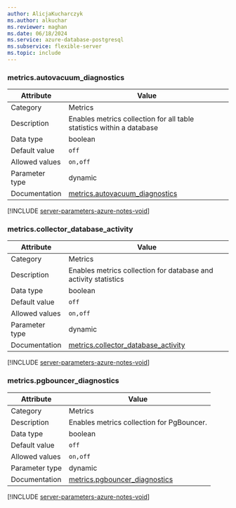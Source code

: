 ```yaml
---
author: AlicjaKucharczyk
ms.author: alkuchar
ms.reviewer: maghan
ms.date: 06/18/2024
ms.service: azure-database-postgresql
ms.subservice: flexible-server
ms.topic: include
---
```

### metrics.autovacuum_diagnostics

| Attribute      | Value                                                      |
|----------------|------------------------------------------------------------|
| Category       | Metrics  |
| Description    | Enables metrics collection for all table statistics within a database |
| Data type      | boolean   |
| Default value  | `off`         |
| Allowed values | `on,off`       |
| Parameter type | dynamic        |
| Documentation  | [metrics.autovacuum_diagnostics](https://go.microsoft.com/fwlink/?linkid=2274151)      |


[!INCLUDE [server-parameters-azure-notes-void](./server-parameters-azure-notes-void.md)]



### metrics.collector_database_activity

| Attribute      | Value                                                      |
|----------------|------------------------------------------------------------|
| Category       | Metrics  |
| Description    | Enables metrics collection for database and activity statistics       |
| Data type      | boolean   |
| Default value  | `off`         |
| Allowed values | `on,off`       |
| Parameter type | dynamic        |
| Documentation  | [metrics.collector_database_activity](https://go.microsoft.com/fwlink/?linkid=2274151) |


[!INCLUDE [server-parameters-azure-notes-void](./server-parameters-azure-notes-void.md)]



### metrics.pgbouncer_diagnostics

| Attribute      | Value                                                      |
|----------------|------------------------------------------------------------|
| Category       | Metrics  |
| Description    | Enables metrics collection for PgBouncer.                             |
| Data type      | boolean   |
| Default value  | `off`         |
| Allowed values | `on,off`       |
| Parameter type | dynamic        |
| Documentation  | [metrics.pgbouncer_diagnostics](https://go.microsoft.com/fwlink/?linkid=2274151)       |


[!INCLUDE [server-parameters-azure-notes-void](./server-parameters-azure-notes-void.md)]



